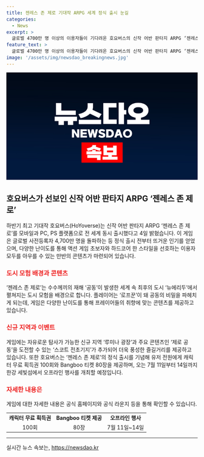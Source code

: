 ```yaml
---
title: 젠레스 존 제로 기대작 ARPG 세계 정식 출시 눈길
categories:
  - News
excerpt: >
  글로벌 4700만 명 이상의 이용자들이 기다려온 호요버스의 신작 어반 판타지 ARPG ‘젠레스 존 제로’가 모바일, PC, PS 플랫폼으로 전 세계 동시에 출시되었다. 이 게임은 수수께끼의 재해가 일어난 세계의 마지막 도시에서 펼쳐지는 도시 모험을 다루며, 다양한 난이도와 새로운 지역, 콘텐츠가 추가되었다. 호요버스는 이번 출시를 기념해 특별 행사를 준비 중이며, 자세한 내용은 공식 홈페이지와 라운지에서 확인할 수 있다. 게임의 성공적인 출시와 이용자들에게 제공하는 혜택으로 많은 관심을 끌 것으로 기대된다.
feature_text: >
  글로벌 4700만 명 이상의 이용자들이 기다려온 호요버스의 신작 어반 판타지 ARPG ‘젠레스 존 제로’가 모바일, PC, PS 플랫폼으로 전 세계 동시에 출시되었다. 이 게임은 수수께끼의 재해가 일어난 세계의 마지막 도시에서 펼쳐지는 도시 모험을 다루며, 다양한 난이도와 새로운 지역, 콘텐츠가 추가되었다. 호요버스는 이번 출시를 기념해 특별 행사를 준비 중이며, 자세한 내용은 공식 홈페이지와 라운지에서 확인할 수 있다. 게임의 성공적인 출시와 이용자들에게 제공하는 혜택으로 많은 관심을 끌 것으로 기대된다.
image: '/assets/img/newsdao_breakingnews.jpg'
---
```


<p><img src="/assets/img/newsdao_breakingnews.jpg" alt="pcversion 속보" /></p>

<h2 data-ke-size="size26">호요버스가 선보인 신작 어반 판타지 ARPG ‘젠레스 존 제로’</h2>

<p data-ke-size="size16">하반기 최고 기대작 호요버스(HoYoverse)는 신작 어반 판타지 ARPG ‘젠레스 존 제로’를 모바일과 PC, PS 플랫폼으로 전 세계 동시 출시했다고 4일 밝혔습니다. 이 게임은 글로벌 사전등록자 4,700만 명을 돌파하는 등 정식 출시 전부터 뜨거운 인기를 얻었으며, 다양한 난이도를 통해 액션 게임 초보자와 하드코어 한 스타일을 선호하는 이용자 모두를 아우를 수 있는 만반의 콘텐츠가 마련되어 있습니다.</p>

<h3><b><span style="color: #ee2323;">도시 모험 배경과 콘텐츠</span></b></h3>

<p data-ke-size="size16">‘젠레스 존 제로’는 수수께끼의 재해 ‘공동’이 발생한 세계 속 최후의 도시 ‘뉴에리두’에서 펼쳐지는 도시 모험을 배경으로 합니다. 플레이어는 ‘로프꾼’이 돼 공동의 비밀을 파헤치게 되는데, 게임은 다양한 난이도를 통해 프레이어들의 취향에 맞는 콘텐츠를 제공하고 있습니다.</p>

<h3><b><span style="color: #ee2323;">신규 지역과 이벤트</span></b></h3>

<p data-ke-size="size16">게임에는 자유로운 탐사가 가능한 신규 지역 ‘루미나 광장’과 주요 콘텐츠인 ‘제로 공동’을 도전할 수 있는 ‘스코트 전초기지’가 추가되어 더욱 풍성한 즐길거리를 제공하고 있습니다. 또한 호요버스는 ‘젠레스 존 제로’의 정식 출시를 기념해 유저 전원에게 캐릭터 무료 획득권 100회와 Bangboo 티켓 80장을 제공하며, 오는 7월 11일부터 14일까지 한강 세빛섬에서 오프라인 행사를 개최할 예정입니다.</p>

<h3><b><span style="color: #ee2323;">자세한 내용은</span></b></h3>

<p data-ke-size="size16">게임에 대한 자세한 내용은 공식 홈페이지와 공식 라운지 등을 통해 확인할 수 있습니다.</p>

<table>
    <tbody>
        <tr>
            <td style="text-align: center; height: 17px;"><b>캐릭터 무료 획득권</b></td>
            <td style="text-align: center; height: 17px;"><b>Bangboo 티켓 제공</b></td>
            <td style="text-align: center; height: 17px;"><b>오프라인 행사</b></td>
        </tr>
        <tr>
            <td style="text-align: center; height: 17px;">100회</td>
            <td style="text-align: center; height: 17px;">80장</td>
            <td style="text-align: center; height: 17px;">7월 11일~14일</td>
        </tr>
    </tbody>
</table>

<hr>

<p data-ke-size="size16"></p>
실시간 뉴스 속보는, <a href="https://newsdao.kr" rel="dofollow">https://newsdao.kr</a>


